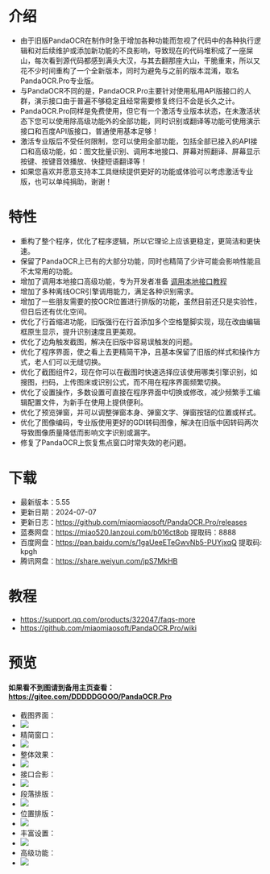 # 介绍
- 由于旧版PandaOCR在制作时急于增加各种功能而忽视了代码中的各种执行逻辑和对后续维护或添加新功能的不良影响，导致现在的代码堆积成了一座屎山，每次看到源代码都感到满头大汉，与其去翻那座大山，干脆重来，所以又花不少时间重构了一个全新版本，同时为避免与之前的版本混淆，取名PandaOCR.Pro专业版。
- 与PandaOCR不同的是，PandaOCR.Pro主要针对使用私用API版接口的人群，演示接口由于普遍不够稳定且经常需要修复终归不会是长久之计。
- PandaOCR.Pro同样是免费使用，但它有一个激活专业版本状态，在未激活状态下您可以使用除高级功能外的全部功能，同时识别或翻译等功能可使用演示接口和百度API版接口，普通使用基本足够！
- 激活专业版后不受任何限制，您可以使用全部功能，包括全部已接入的API接口和高级功能，如：图文批量识别、调用本地接口、屏幕对照翻译、屏幕显示按键、按键音效播放、快捷短语翻译等！
- 如果您喜欢并愿意支持本工具继续提供更好的功能或体验可以考虑激活专业版，也可以单纯捐助，谢谢！

# 特性
- 重构了整个程序，优化了程序逻辑，所以它理论上应该更稳定，更简洁和更快速。
- 保留了PandaOCR上已有的大部分功能，同时也精简了少许可能会影响性能且不太常用的功能。
- 增加了调用本地接口高级功能，专为开发者准备 [调用本地接口教程](https://support.qq.com/products/322047/faqs/95018)
- 增加了多种离线OCR引擎调用能力，满足各种识别需求。
- 增加了一些朋友需要的按OCR位置进行排版的功能，虽然目前还只是实验性，但日后还有优化空间。
- 优化了行首缩进功能，旧版强行在行首添加多个空格蹩脚实现，现在改由编辑框原生显示，提升识别速度且更美观。
- 优化了边角触发截图，解决在旧版中容易误触发的问题。
- 优化了程序界面，使之看上去更精简干净，且基本保留了旧版的样式和操作方式，老人们可以无缝切换。
- 优化了截图组件2，现在你可以在截图时快速选择应该使用哪类引擎识别，如搜图，扫码，上传图床或识别公式，而不用在程序界面频繁切换。
- 优化了设置操作，多数设置可直接在程序界面中切换或修改，减少频繁手工编辑配置文件，为新手在使用上提供便利。
- 优化了预览弹窗，并可以调整弹窗本身、弹窗文字、弹窗按钮的位置或样式。
- 优化了图像编码，专业版使用更好的GDI转码图像，解决在旧版中因转码两次导致图像质量降低而影响文字识别或漏字。
- 修复了PandaOCR上恢复焦点窗口时常失效的老问题。

# 下载
- 最新版本：5.55
- 更新日期：2024-07-07
- 更新日志：https://github.com/miaomiaosoft/PandaOCR.Pro/releases
- 蓝奏网盘：https://miao520.lanzoui.com/b016ct8ob  提取码：8888
- 百度网盘：https://pan.baidu.com/s/1gaUeeETeGwvNb5-PUYjxqQ  提取码: kpgh
- 腾讯网盘：https://share.weiyun.com/jpS7MkHB

# 教程
- https://support.qq.com/products/322047/faqs-more
- https://github.com/miaomiaosoft/PandaOCR.Pro/wiki

# 预览
#### 如果看不到图请到备用主页查看：https://gitee.com/DDDDDGOOO/PandaOCR.Pro

- 截图界面：
- ![](https://raw.githubusercontent.com/miaomiaosoft/PandaOCR.Pro/main/images/%E9%A2%84%E8%A7%8802.jpg)
- 精简窗口：
- ![](https://raw.githubusercontent.com/miaomiaosoft/PandaOCR.Pro/main/images/%E7%B2%BE%E7%AE%80%E7%AA%97%E5%8F%A31.png)
- 整体效果：
- ![](https://raw.githubusercontent.com/miaomiaosoft/PandaOCR.Pro/main/images/%E9%A2%84%E8%A7%8801.jpg)
- 接口合影：
- ![](https://raw.githubusercontent.com/miaomiaosoft/PandaOCR.Pro/main/images/%E9%A2%84%E8%A7%8803.png)
- 段落排版：
- ![](https://raw.githubusercontent.com/miaomiaosoft/PandaOCR.Pro/main/images/%E6%AE%B5%E8%90%BD%E6%8E%92%E7%89%88%E4%BC%98%E5%8C%96.jpg)
- 位置排版：
- ![](https://raw.githubusercontent.com/miaomiaosoft/PandaOCR.Pro/main/images/%E9%A2%84%E8%A7%8804.png)
- 丰富设置：
- ![](https://raw.githubusercontent.com/miaomiaosoft/PandaOCR.Pro/main/images/%E9%A2%84%E8%A7%8805.png)
- 高级功能：
- ![](https://raw.githubusercontent.com/miaomiaosoft/PandaOCR.Pro/main/images/%E9%A2%84%E8%A7%8806.png)
